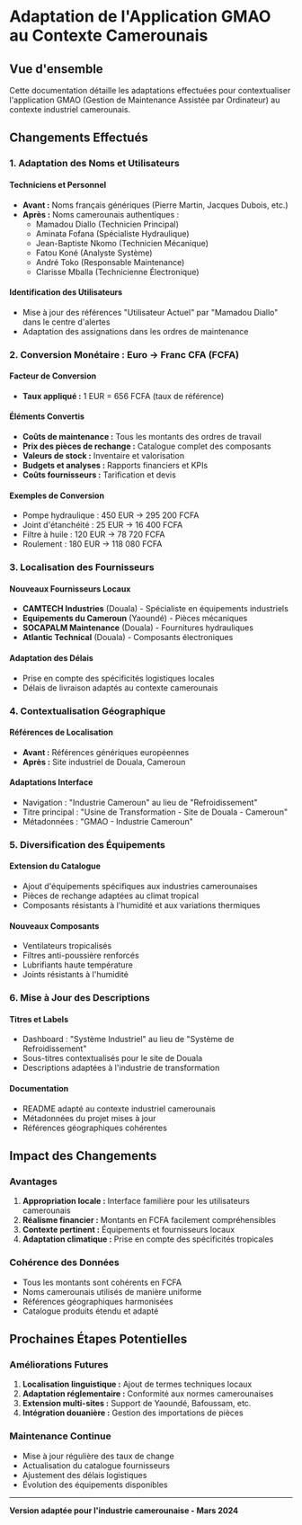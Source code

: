 # Adaptation de l'Application GMAO au Contexte Camerounais

## Vue d'ensemble

Cette documentation détaille les adaptations effectuées pour contextualiser l'application GMAO (Gestion de Maintenance Assistée par Ordinateur) au contexte industriel camerounais.

## Changements Effectués

### 1. Adaptation des Noms et Utilisateurs

#### Techniciens et Personnel
- **Avant :** Noms français génériques (Pierre Martin, Jacques Dubois, etc.)
- **Après :** Noms camerounais authentiques :
  - Mamadou Diallo (Technicien Principal)
  - Aminata Fofana (Spécialiste Hydraulique)
  - Jean-Baptiste Nkomo (Technicien Mécanique)
  - Fatou Koné (Analyste Système)
  - André Toko (Responsable Maintenance)
  - Clarisse Mballa (Technicienne Électronique)

#### Identification des Utilisateurs
- Mise à jour des références "Utilisateur Actuel" par "Mamadou Diallo" dans le centre d'alertes
- Adaptation des assignations dans les ordres de maintenance

### 2. Conversion Monétaire : Euro → Franc CFA (FCFA)

#### Facteur de Conversion
- **Taux appliqué :** 1 EUR = 656 FCFA (taux de référence)

#### Éléments Convertis
- **Coûts de maintenance :** Tous les montants des ordres de travail
- **Prix des pièces de rechange :** Catalogue complet des composants
- **Valeurs de stock :** Inventaire et valorisation
- **Budgets et analyses :** Rapports financiers et KPIs
- **Coûts fournisseurs :** Tarification et devis

#### Exemples de Conversion
- Pompe hydraulique : 450 EUR → 295 200 FCFA
- Joint d'étanchéité : 25 EUR → 16 400 FCFA
- Filtre à huile : 120 EUR → 78 720 FCFA
- Roulement : 180 EUR → 118 080 FCFA

### 3. Localisation des Fournisseurs

#### Nouveaux Fournisseurs Locaux
- **CAMTECH Industries** (Douala) - Spécialiste en équipements industriels
- **Equipements du Cameroun** (Yaoundé) - Pièces mécaniques
- **SOCAPALM Maintenance** (Douala) - Fournitures hydrauliques
- **Atlantic Technical** (Douala) - Composants électroniques

#### Adaptation des Délais
- Prise en compte des spécificités logistiques locales
- Délais de livraison adaptés au contexte camerounais

### 4. Contextualisation Géographique

#### Références de Localisation
- **Avant :** Références génériques européennes
- **Après :** Site industriel de Douala, Cameroun

#### Adaptations Interface
- Navigation : "Industrie Cameroun" au lieu de "Refroidissement"
- Titre principal : "Usine de Transformation - Site de Douala - Cameroun"
- Métadonnées : "GMAO - Industrie Cameroun"

### 5. Diversification des Équipements

#### Extension du Catalogue
- Ajout d'équipements spécifiques aux industries camerounaises
- Pièces de rechange adaptées au climat tropical
- Composants résistants à l'humidité et aux variations thermiques

#### Nouveaux Composants
- Ventilateurs tropicalisés
- Filtres anti-poussière renforcés
- Lubrifiants haute température
- Joints résistants à l'humidité

### 6. Mise à Jour des Descriptions

#### Titres et Labels
- Dashboard : "Système Industriel" au lieu de "Système de Refroidissement"
- Sous-titres contextualisés pour le site de Douala
- Descriptions adaptées à l'industrie de transformation

#### Documentation
- README adapté au contexte industriel camerounais
- Métadonnées du projet mises à jour
- Références géographiques cohérentes

## Impact des Changements

### Avantages
1. **Appropriation locale :** Interface familière pour les utilisateurs camerounais
2. **Réalisme financier :** Montants en FCFA facilement compréhensibles
3. **Contexte pertinent :** Équipements et fournisseurs locaux
4. **Adaptation climatique :** Prise en compte des spécificités tropicales

### Cohérence des Données
- Tous les montants sont cohérents en FCFA
- Noms camerounais utilisés de manière uniforme
- Références géographiques harmonisées
- Catalogue produits étendu et adapté

## Prochaines Étapes Potentielles

### Améliorations Futures
1. **Localisation linguistique :** Ajout de termes techniques locaux
2. **Adaptation réglementaire :** Conformité aux normes camerounaises
3. **Extension multi-sites :** Support de Yaoundé, Bafoussam, etc.
4. **Intégration douanière :** Gestion des importations de pièces

### Maintenance Continue
- Mise à jour régulière des taux de change
- Actualisation du catalogue fournisseurs
- Ajustement des délais logistiques
- Évolution des équipements disponibles

---

**Version adaptée pour l'industrie camerounaise - Mars 2024**
